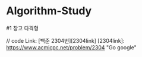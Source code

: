 # Algorithm-Study

#1 창고 다격형

// code
Link: [백준 2304번][2304link]
[2304link]: https://www.acmicpc.net/problem/2304 "Go google"
